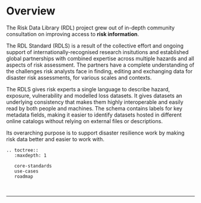 # Overview

The Risk Data Library (RDL) project grew out of in-depth community consultation on improving access to **risk information**. 

The RDL Standard (RDLS) is a result of the collective effort and ongoing support of internationally-recognised research insitutions and established global partnerships with combined expertise across multiple hazards and all aspects of risk assessment. The partners have a complete understanding of the challenges risk analysts face in finding, editing and exchanging data for disaster risk assessments, for various scales and contexts.

The RDLS gives risk experts a single language to describe hazard, exposure, vulnerability and modelled loss datasets. It gives datasets an underlying consistency that makes them highly interoperable and easily read by both people and machines. The schema contains labels for key metadata fields, making it easier to identify datasets hosted in different online catalogs without relying on external files or descriptions.

Its overarching purpose is to support disaster resilience work by making risk data better and easier to work with.

```{eval-rst}
.. toctree::
   :maxdepth: 1

   core-standards
   use-cases
   roadmap
```
<br><hr>

